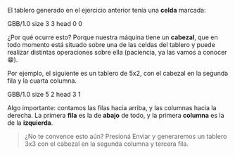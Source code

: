 El tablero generado en el ejercicio anterior tenía una **celda** marcada:

<gs-board>
  GBB/1.0
    size 3 3
    head 0 0
</gs-board>

¿Por qué ocurre esto? Porque nuestra máquina tiene un **cabezal**, que en todo momento está situado sobre una de las celdas del tablero y puede realizar distintas operaciones sobre ella (paciencia, ya las vamos a conocer :grin:).

Por ejemplo, el siguiente es un tablero de 5x2, con el cabezal en la segunda fila y la cuarta columna.

<gs-board>
  GBB/1.0
    size 5 2
    head 3 1
</gs-board>

Algo importante: contamos las filas hacia arriba, y las columnas hacia la derecha. La primera **fila** es la de **abajo** de todo, y la primera **columna** es la de la **izquierda**.

> ¿No te convence esto aún? Presioná Enviar y generaremos un tablero 3x3 con el cabezal en la segunda columna y tercera fila.

